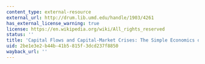 ```yaml
---
content_type: external-resource
external_url: http://drum.lib.umd.edu/handle/1903/4261
has_external_license_warning: true
license: https://en.wikipedia.org/wiki/All_rights_reserved
status: ''
title: 'Capital Flows and Capital-Market Crises: The Simple Economics of Sudden Stops'
uid: 2be1e3e2-b44b-41b5-815f-3dcd237f8850
wayback_url: ''
---
```

